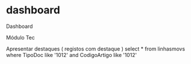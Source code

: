 # dashboard
Dashboard



Módulo Tec

Apresentar destaques ( registos com destaque )
select * from linhasmovs where TipoDoc like '1012' and CodigoArtigo like '1012'


